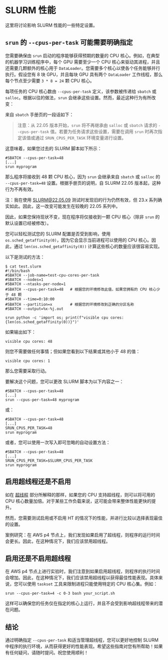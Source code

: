 # SLURM 性能

这里将讨论影响 SLURM 性能的一些特定设置。

## `srun` 的 `--cpus-per-task` 可能需要明确指定

您需要确保由 `srun` 启动的程序能够获得预期的数量的 CPU 核心。例如，在典型的机器学习训练程序中，每个 GPU 需要至少一个 CPU 核心来驱动其进程，并且还需要几颗额外的核心用于 `DataLoader`。您需要多个核心以使各个任务能够并行执行。假设您有 8 块 GPU，并且每块 GPU 具有两个 `DataLoader` 工作线程，那么每个节点至少需要 `3 * 8 = 24` 颗 CPU 核心。

每项任务的 CPU 核心数由 `--cpus-per-task` 定义，该参数被传递给 `sbatch` 或 `salloc`。根据以往的做法，`srun` 会继承这些设置。然而，最近这种行为有所改变：

来自 `sbatch` 手册页的一段话如下：

> 注意：从 22.05 版本开始，`srun` 将不再继承由 `salloc` 或 `sbatch` 请求的 `--cpus-per-task` 值。若要为任务请求这些设置，需要在调用 `srun` 时再次指定该值或通过 `SRUN_CPUS_PER_TASK` 环境变量进行设置。

这意味着，如果您过去的 SLURM 脚本如下所示：

```shell
#SBATCH --cpus-per-task=48
[...]
srun myprogram
```

那么程序将接收到 48 颗 CPU 核心，因为 `srun` 会继承来自 `sbatch` 或 `salloc` 的 `--cpus-per-task=48` 设置。根据手册页的说明，自 SLURM 22.05 版本起，这种行为不再有效。

注：我在使用 SLURM@22.05.09 测试时发现旧的行为仍然有效，但 23.x 系列确实如此。因此，这一改变可能发生在较晚的 22.05 系列中。

因此，如果您保持现状不变，现在程序将仅接收到一颗 CPU 核心（除非 `srun` 的默认设置已经被修改）。

您可以轻松测试您的 SLURM 配置是否受到影响，使用 `os.sched_getaffinity(0)`，因为它会显示当前进程可以使用的 CPU 核心。因此，通过 `len(os.sched_getaffinity(0))` 计算这些核心的数量应该很容易实现。

以下是测试的方法：
```shell
$ cat test.slurm
#!/bin/bash
#SBATCH --job-name=test-cpu-cores-per-task
#SBATCH --nodes=1
#SBATCH --ntasks-per-node=1
#SBATCH --cpus-per-task=48   # 根据您的环境修改此值，如果您拥有的 CPU 核心少于 48 颗
#SBATCH --time=0:10:00
#SBATCH --partition=x        # 根据您的环境修改到正确的分区名称
#SBATCH --output=%x-%j.out

srun python -c 'import os; print(f"visible cpu cores: {len(os.sched_getaffinity(0))}")'
```

如果输出如下：
```shell
visible cpu cores: 48
```
则您不需要做任何事情；但如果您看到以下结果或其他小于 48 的值：
```shell
visible cpu cores: 1
```
那么您需要采取行动。

要解决这个问题，您可以更改 SLURM 脚本为以下内容之一：

```shell
#SBATCH --cpus-per-task=48
[...]
srun --cpus-per-task=48 myprogram
```

或：
```shell
#SBATCH --cpus-per-task=48
[...]
SRUN_CPUS_PER_TASK=48
srun myprogram
```

或者，您可以使用一次写入即可忽略的自动设置方法：

```shell
#SBATCH --cpus-per-task=48
[...]
SRUN_CPUS_PER_TASK=$SLURM_CPUS_PER_TASK
srun myprogram
```

## 启用超线程还是不启用

如在 [超线程](users.md#hyper-threads) 部分所解释的那样，如果您的 CPU 支持超线程，则可以将可用的 CPU 核心数量加倍。对于某些工作负载来说，这可能会带来整体性能更快的提升。

然而，您需要测试启用或不启用 HT 的情况下的性能，并进行比较以选择表现最佳的设置。

案例研究：在 AWS p4 节点上，我们发现如果启用了超线程，则程序的运行时间会更长。因此，在这种情况下，我们应该禁用超线程。

## 启用还是不启用超线程

在 AWS p4 节点上进行实验时，我们注意到如果启用超线程，则程序的执行时间会增加。因此，在这种情况下，我们应该禁用超线程以获得最佳性能表现。具体来说，您可以使用 `taskset` 工具来限制进程只能使用特定的 CPU 核心集。例如：

```shell
srun --cpus-per-task=4 -c 0-3 bash your_script.sh
```

这样可以确保您的任务仅在指定的核心上运行，并且不会受到影响超线程带来的潜在问题。

## 结论

通过明确指定 `--cpus-per-task` 和适当管理超线程，您可以更好地控制 SLURM 中程序的执行环境，从而获得更好的性能表现。希望这些指南对您有所帮助！如果有任何疑问，请随时提问。祝您使用顺利！